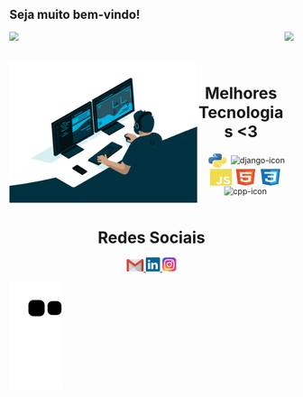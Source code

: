 ## Seja muito bem-vindo!

<div>

  <img  height="180em" src="https://github-readme-stats.vercel.app/api?username=Alan-Gomes1&show_icons=true&theme=midnight-purple&include_all_commits=true&count_private=true"/>
  <img align="right" height="180em" src="https://github-readme-stats.vercel.app/api/top-langs/?username=Alan-gomes1&layout=compact&langs_count=16&theme=great-gatsby"/>
</div>
<br>

<div  align="center"> 
  <div style="display: inline_block"><br>
    <img align="left" height="250" alt="coding-time" src="code.gif">
    <h1 align="center">Melhores Tecnologias <3</h1>
    <img align="center" height="30" width="40" alt="python-icon" src="https://raw.githubusercontent.com/devicons/devicon/master/icons/python/python-original.svg">
    <img align="center" height="30" width="40" alt="django-icon" src="https://cdn.jsdelivr.net/gh/devicons/devicon/icons/django/django-plain.svg" /> 
    <img align="center" height="30" width="40" alt="js-icon"  src="https://raw.githubusercontent.com/devicons/devicon/master/icons/javascript/javascript-plain.svg">
    <img align="center" height="30" width="40" alt="html-icon" src="https://raw.githubusercontent.com/devicons/devicon/master/icons/html5/html5-original.svg">
    <img align="center" height="30" width="40" alt="css-icon" src="https://raw.githubusercontent.com/devicons/devicon/master/icons/css3/css3-original.svg">
    <img align="center" height="30" width="40" alt="cpp-icon" src="https://raw.githubusercontent.com/jmnote/z-icons/master/svg/cpp.svg">
   </div>
​    

  <h1 align="center">Redes Sociais</h1>
    <a href = "mailto: alan.gomespro@gmail.com">
      <img width="30" src="gmail.svg">
    </a>
    <a href = "https://www.linkedin.com/in/alan-gomes-3a7b3788/">
      <img width="25" src="linkedin.svg">
    </a>
    <!--
    <a href = "https://www.youtube.com/channel/UCd5Ivcm28R1C3fCQKbOx2cg">
      <img width="35" src="youtube.svg">
    </a> -->
    <a href = "https://www.instagram.com/alan_gomes.py/">
      <img width="25" src="instagram.png">
    </a>
</div>

![Snake animation](https://github.com/Alan-Gomes1/Alan-Gomes1/blob/output/github-contribution-grid-snake.svg)

